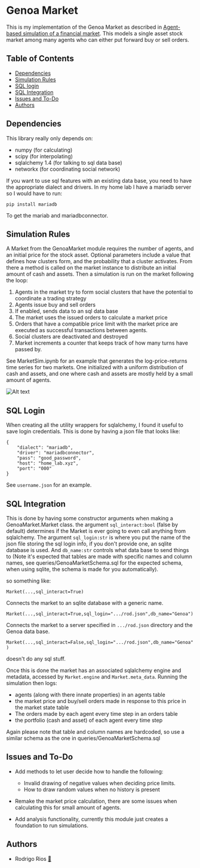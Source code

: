 Genoa Market
=============

<!-- ![banner]() -->
<!-- ![badge]() -->
<!-- ![badge]() -->
This is my implementation of the Genoa Market as described in [Agent-based simulation of a financial market](https://arxiv.org/abs/cond-mat/0103600). This models a single asset stock market among many agents who can either put forward buy or sell orders.

Table of Contents
-----------------

-   [Dependencies](#dependencies)
-   [Simulation Rules](#simulation-rules)
-   [SQL login](#sql-login)
-   [SQL Integration](#sql-integration)
-   [Issues and To-Do](#issues-and-to-do)
-   [Authors](#authors)


Dependencies
---------------

This library really only depends on:
- numpy (for calculating)
- scipy (for interpolating)
- sqlalchemy 1.4 (for talking to sql data base)
- networkx (for coordinating social network)

If you want to use sql features with an existing data base, you need to have the appropriate dialect and drivers. In my home lab I have a mariadb server so I would have to run:

```pip install mariadb```

To get the mariab and mariadbconnector.

Simulation Rules
-----

A Market from the GenoaMarket module requires the number of agents, and an initial price for the stock asset. Optional parameters include a value that defines how clusters form, and the probability that a cluster activates. From there a method is called on the market instance to distribute an initial amount of cash and assets. Then a simulation is run on the market following the loop:

1) Agents in the market try to form social clusters that have the potential to coordinate a trading strategy
2) Agents issue buy and sell orders
3) If enabled, sends data to an sql data base
4) The market uses the issued orders to calculate a market price
5) Orders that have a compatible price limit with the market price are executed as successful transactions between agents.
6) Social clusters are deactivated and destroyed
7) Market increments a counter that keeps track of how many turns have passed by.

See MarketSim.ipynb for an example that generates the log-price-returns time series for two markets. One initialized with a uniform distribution of cash and assets, and one where cash and assets are mostly held by a small amount of agents.

![Alt text](pics/log_price_returns.png?raw=true "Title")

SQL Login
-----
When creating all the utility wrappers for sqlalchemy, I found it useful to save login credentials. This is done by having a json file that looks like:
```
{
    "dialect": "mariadb",
    "driver": "mariadbconnector",
    "pass": "good_password",
    "host": "home_lab.xyz",
    "port": "000"
}
```
See `username.json` for an example.



SQL Integration
-----
 This is done by having some constructor arguments when making a GenoaMarket.Market class. the argument `sql_interact:bool` (false by default) determines if the Market is ever going to even call anything from sqlalchemy. The argument `sql_login:str` is where you put the name of the json file storing the sql login info, if you don't provide one, an sqlite database is used. And `db_name:str` controls what data base to send things to (Note it's expected that tables are made with specific names and column names, see queries/GenoaMarketSchema.sql for the expected schema, when using sqlite, the schema is made for you automatically).

so something like:

```Market(...,sql_interact=True)```

Connects the market to an sqlite database with a generic name.

```Market(...,sql_interact=True,sql_login=".../rod.json",db_name="Genoa")``` 

Connects the market to a server specified in `.../rod.json` directory and the Genoa data base.

```Market(...,sql_interact=False,sql_login=".../rod.json",db_name="Genoa")``` 

doesn't do any sql stuff.

Once this is done the market has an associated sqlalchemy engine and metadata, accessed by `Market.engine` and `Market.meta_data`. Running the simulation then logs:
-   agents (along with there innate properties) in an agents table
-   the market price and buy/sell orders made in response to this price in the market state table
- The orders made by each agent every time step in an orders table
- the portfolio (cash and asset) of each agent every time step

Again please note that table and column names are hardcoded, so use a similar schema as the one in queries/GenoaMarketSchema.sql

Issues and To-Do
-----
- Add methods to let user decide how to handle the following:
    - Invalid drawing of negative values when deciding price limits.
    - How to draw random values when no history is present

- Remake the market price calculation, there are some issues when calculating this for small amount of agents.

- Add analysis functionality, currently this module just creates a foundation to run simulations.

Authors
-------

* Rodrigo Rios [:email:](mailto:rodrigoreyrios@gmail.com)
